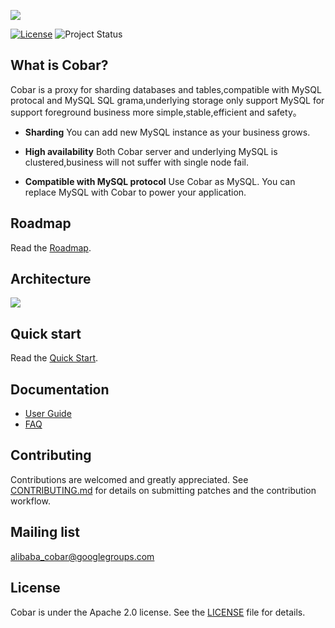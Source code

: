 ![](https://raw.githubusercontent.com/alibaba/cobar/master/doc/Cobar_logo.png)

[![License](https://img.shields.io/badge/license-Apache%202-4EB1BA.svg)](https://www.apache.org/licenses/LICENSE-2.0.html)
![Project Status](https://img.shields.io/badge/status-rc-yellow.svg)

## What is Cobar?

Cobar is a proxy for sharding databases and tables,compatible with MySQL protocal and MySQL SQL grama,underlying storage only support MySQL for support foreground business more simple,stable,efficient and safety。

- __Sharding__
You can add new MySQL instance as your business grows.

- __High availability__
Both Cobar server and underlying MySQL is clustered,business will not suffer with single node fail.

- __Compatible with MySQL protocol__
Use Cobar as MySQL. You can replace MySQL with Cobar to power your application.

## Roadmap

Read the [Roadmap](https://github.com/alibaba/cobar/wiki/RoadMap).

## Architecture

![](https://raw.githubusercontent.com/alibaba/cobar/master/doc/Cobar_architecture.png)

## Quick start

Read the [Quick Start](https://github.com/alibaba/cobar/wiki/Quick-Start).

## Documentation

+ [User Guide](https://github.com/alibaba/cobar/wiki/User--Guide)
+ [FAQ](https://github.com/alibaba/cobar/wiki/FAQ)


## Contributing

Contributions are welcomed and greatly appreciated. See [CONTRIBUTING.md](https://github.com/alibaba/cobar/blob/master/CONTRIBUTING.md)
for details on submitting patches and the contribution workflow.

## Mailing list

alibaba_cobar@googlegroups.com

## License
Cobar is under the Apache 2.0 license. See the [LICENSE](https://github.com/alibaba/cobar/blob/master/LICENSE) file for details.
